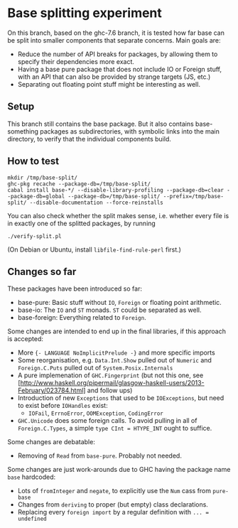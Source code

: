 Base splitting experiment
=========================

On this branch, based on the ghc-7.6 branch, it is tested how far base can be
split into smaller components that separate concerns. Main goals are:
 
 * Reduce the number of API breaks for packages, by allowing them to specify their
   dependencies more exact.
 * Having a base pure package that does not include IO or Foreign stuff, with an API
   that can also be provided by strange targets (JS, etc.)
 * Separating out floating point stuff might be interesting as well.

Setup 
-----

This branch still contains the base package. But it also contains
base-something packages as subdirectories, with symbolic links into the main
directory, to verify that the individual components build.

How to test
-----------

    mkdir /tmp/base-split/ 
    ghc-pkg recache --package-db=/tmp/base-split/
    cabal install base-*/ --disable-library-profiling --package-db=clear --package-db=global --package-db=/tmp/base-split/ --prefix=/tmp/base-split/ --disable-documentation --force-reinstalls

You can also check whether the split makes sense, i.e. whether every file is in
exactly one of the splitted packages, by running

    ./verify-split.pl

(On Debian or Ubuntu, install `libfile-find-rule-perl` first.)


Changes so far
--------------

These packages have been introduced so far:

 * base-pure: Basic stuff without `IO`, `Foreign` or floating point arithmetic. 
 * base-io: The `IO` and `ST` monads. `ST` could be separated as well.
 * base-foreign: Everything related to `Foreign`.

Some changes are intended to end up in the final libraries, if this approach is
accepted:

 * More `{- LANGUAGE NoImplicitPrelude -}` and more specific imports
 * Some reorganisation, e.g. `Data.Int.Show` pulled out of `Numeric` and `Foreign.C.Puts` pulled out of `System.Posix.Internals`
 * A pure implemenation of `GHC.Fingerprint` (but not this one, see [http://www.haskell.org/pipermail/glasgow-haskell-users/2013-February/023784.html] and follow ups)
 * Introduction of new `Exceptions` that used to be `IOExceptions`, but need to exist before `IOHandles` exist:
   * `IOFail`, `ErrnoError`, `OOMException`, `CodingError`
 * `GHC.Unicode` does some foreign calls. To avoid pulling in all of `Foreign.C.Types`, a simple `type CInt = HTYPE_INT` ought to suffice.

Some changes are debatable:

 * Removing of `Read` from `base-pure`. Probably not needed.

Some changes are just work-arounds due to GHC having the package name `base` hardcoded:

 * Lots of `fromInteger` and `negate`, to explicitly use the `Num` cass from `pure-base`
 * Changes from `deriving` to proper (but empty) class declarations.
 * Replacing every `foreign import` by a regular definition with `... = undefined`
